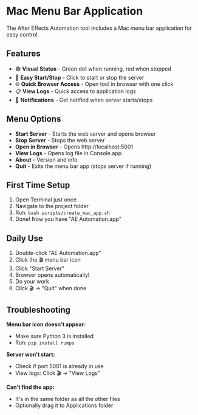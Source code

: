 # Mac Menu Bar Application

The After Effects Automation tool includes a Mac menu bar application for easy control.

## Features

- 🟢 **Visual Status** - Green dot when running, red when stopped
- 🚀 **Easy Start/Stop** - Click to start or stop the server
- 🌐 **Quick Browser Access** - Open tool in browser with one click
- 📋 **View Logs** - Quick access to application logs
- 🔔 **Notifications** - Get notified when server starts/stops

## Menu Options

- **Start Server** - Starts the web server and opens browser
- **Stop Server** - Stops the web server
- **Open in Browser** - Opens http://localhost:5001
- **View Logs** - Opens log file in Console.app
- **About** - Version and info
- **Quit** - Exits the menu bar app (stops server if running)

## First Time Setup

1. Open Terminal just once
2. Navigate to the project folder
3. Run: `bash scripts/create_mac_app.sh`
4. Done! Now you have "AE Automation.app"

## Daily Use

1. Double-click "AE Automation.app"
2. Click the 🎬 menu bar icon
3. Click "Start Server"
4. Browser opens automatically!
5. Do your work
6. Click 🎬 → "Quit" when done

## Troubleshooting

**Menu bar icon doesn't appear:**
- Make sure Python 3 is installed
- Run: `pip install rumps`

**Server won't start:**
- Check if port 5001 is already in use
- View logs: Click 🎬 → "View Logs"

**Can't find the app:**
- It's in the same folder as all the other files
- Optionally drag it to Applications folder
